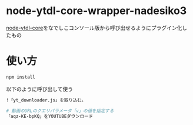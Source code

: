 # node-ytdl-core-wrapper-nadesiko3

[node-ytdl-core](https://github.com/fent/node-ytdl-core)をなでしこコンソール版から呼び出せるようにプラグイン化したもの

# 使い方

```bash
npm install
```

以下のように呼び出して使う

```bash
!「yt_downloader.js」を取り込む。

# 動画のURLのクエリパラメータ「v」の値を指定する
「aqz-KE-bpKQ」をYOUTUBEダウンロード
```